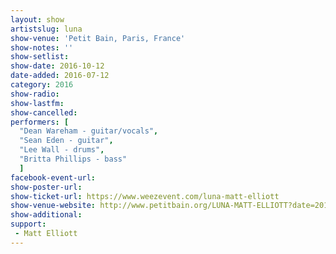 ```yaml
---
layout: show
artistslug: luna
show-venue: 'Petit Bain, Paris, France'
show-notes: ''
show-setlist: 
show-date: 2016-10-12
date-added: 2016-07-12
category: 2016
show-radio: 
show-lastfm: 
show-cancelled: 
performers: [
  "Dean Wareham - guitar/vocals",
  "Sean Eden - guitar",
  "Lee Wall - drums",
  "Britta Phillips - bass"
  ]
facebook-event-url: 
show-poster-url: 
show-ticket-url: https://www.weezevent.com/luna-matt-elliott
show-venue-website: http://www.petitbain.org/LUNA-MATT-ELLIOTT?date=2016-10-12
show-additional: 
support:
 - Matt Elliott
---
```

